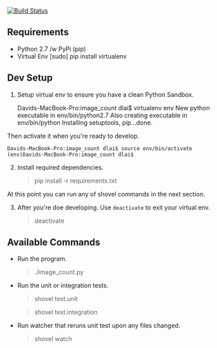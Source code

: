 [![Build Status](https://travis-ci.org/dlai0001/image_count.svg)](https://travis-ci.org/dlai0001/image_count)

## Requirements ## 
* Python 2.7 /w PyPi (pip)
* Virtual Env
	[sudo] pip install virtualenv

## Dev Setup ##

1. Setup virtual env to ensure you have a clean Python Sandbox.

	Davids-MacBook-Pro:image_count dlai$ virtualenv env
	New python executable in env/bin/python2.7
	Also creating executable in env/bin/python
	Installing setuptools, pip...done.

Then activate it when you're ready to develop.

	Davids-MacBook-Pro:image_count dlai$ source env/bin/activate
	(env)Davids-MacBook-Pro:image_count dlai$

2.  Install required dependencies.

	> pip install -r requirements.txt

At this point you can run any of shovel commands in the next section.


3.  After you're doe developing.  Use `deactivate` to exit your virtual env.

	> deactivate


## Available Commands ##


* Run the program.

	> ./image_count.py 

* Run the unit or integration tests.

	> shovel test.unit

	> shovel test.integration

* Run watcher that reruns unit test upon any files changed.

	> shovel watch


